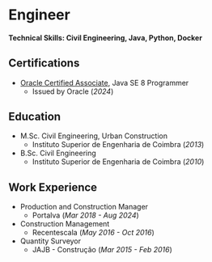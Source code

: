 # Engineer

#### Technical Skills: Civil Engineering, Java, Python, Docker

## Certifications
- [Oracle Certified Associate](https://catalog-education.oracle.com/ords/certview/sharebadge?id=C77E5CCC29E72ADDD633CBB7C0BE9AF8EF43004F212A29A17FE0B9DF29639D75), Java SE 8 Programmer 
  + Issued by Oracle (_2024_)

## Education
- M.Sc. Civil Engineering, Urban Construction 
  + Instituto Superior de Engenharia de Coimbra (_2013_)
- B.Sc. Civil Engineering 
  + Instituto Superior de Engenharia de Coimbra (_2010_)

## Work Experience
- Production and Construction Manager
  + Portalva (_Mar 2018 - Aug 2024_)
- Construction Management
  + Recentescala (_May 2016 - Oct 2016_)
- Quantity Surveyor
  + JAJB - Construção (_Mar 2015 - Feb 2016_)
